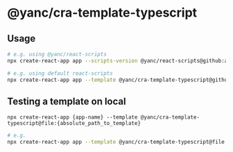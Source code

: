 # @yanc/cra-template-typescript

## Usage

```sh
# e.g. using @yanc/react-scripts
npx create-react-app app --scripts-version @yanc/react-scripts@github:aistyler/yanc-react-scripts#semver:~4.0.0 --template @yanc/cra-template-typescript@github:aistyler/yanc-cra-templates#workspace=@yanc/cra-template-typescript&tag=v1.0.1

# e.g. using default react-scripts
npx create-react-app app --template @yanc/cra-template-typescript@github:aistyler/yanc-cra-templates#workspace=@yanc/cra-template-typescript&tag=v1.0.1
```

## Testing a template on local

```npx create-react-app {app-name} --template @yanc/cra-template-typescript@file:{absolute_path_to_template}```

```sh
# e.g.
npx create-react-app app --template @yanc/cra-template-typescript@file:$PWD/../packages/cra-template-typescript
```
